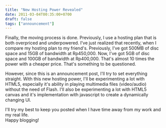 ```yaml
---
title: "New Hosting Power Revealed"
date: 2011-03-04T00:35:00+0700
draft: false
tags: ["announcement"]
---
```


Finally, the moving process is done. Previously, I use a hosting plan that is both overpriced and underpowered. I've just realized that recently, when I compare my hosting plan to my friend's. Previously, I've got 500MB of disc space and 15GB of bandwidth at Rp450,000. Now, I've got 5GB of disc space and 100GB of bandwidth at Rp400,000. That's almost 10 times the power with a cheaper price. That's something to be questioned.

However, since this is an announcement post, I'll try to set everything straight. With this new hosting power, I'll be experimenting a lot with HTML5, especially it's ability in playing multimedia files (video/audio) without the need of Flash. I'll also be experimenting a lot with HTML5 canvas and it's implementation with javascript to create a dynamically changing UI.

I'll try my best to keep you posted when I have time away from my work and my real life.  
Happy blogging!